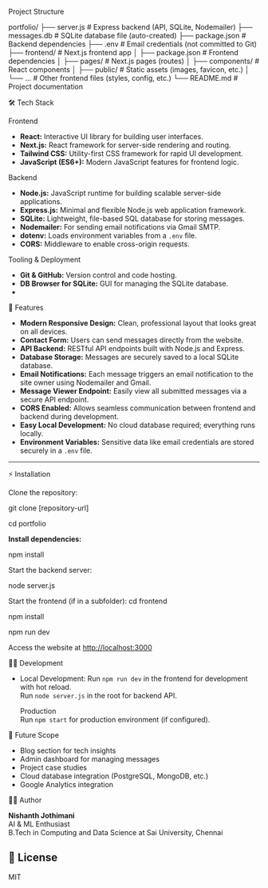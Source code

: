 Project Structure 


portfolio/
├── server.js           # Express backend (API, SQLite, Nodemailer)
├── messages.db         # SQLite database file (auto-created)
├── package.json        # Backend dependencies
├── .env                # Email credentials (not committed to Git)
├── frontend/           # Next.js frontend app
│   ├── package.json    # Frontend dependencies
│   ├── pages/          # Next.js pages (routes)
│   ├── components/     # React components
│   ├── public/         # Static assets (images, favicon, etc.)
│   └── ...             # Other frontend files (styles, config, etc.)
└── README.md           # Project documentation


 🛠️ Tech Stack

 Frontend
- **React:** Interactive UI library for building user interfaces.
- **Next.js:** React framework for server-side rendering and routing.
- **Tailwind CSS:** Utility-first CSS framework for rapid UI development.
- **JavaScript (ES6+):** Modern JavaScript features for frontend logic.

 Backend
- **Node.js:** JavaScript runtime for building scalable server-side applications.
- **Express.js:** Minimal and flexible Node.js web application framework.
- **SQLite:** Lightweight, file-based SQL database for storing messages.
- **Nodemailer:** For sending email notifications via Gmail SMTP.
- **dotenv:** Loads environment variables from a `.env` file.
- **CORS:** Middleware to enable cross-origin requests.

Tooling & Deployment
- **Git & GitHub:** Version control and code hosting.
- **DB Browser for SQLite:** GUI for managing the SQLite database.
-


🚀 Features

- **Modern Responsive Design:** Clean, professional layout that looks great on all devices.
- **Contact Form:** Users can send messages directly from the website.
- **API Backend:** RESTful API endpoints built with Node.js and Express.
- **Database Storage:** Messages are securely saved to a local SQLite database.
- **Email Notifications:** Each message triggers an email notification to the site owner using Nodemailer and Gmail.
- **Message Viewer Endpoint:** Easily view all submitted messages via a secure API endpoint.
- **CORS Enabled:** Allows seamless communication between frontend and backend during development.
- **Easy Local Development:** No cloud database required; everything runs locally.
- **Environment Variables:** Sensitive data like email credentials are stored securely in a `.env` file.

---

⚡ Installation

Clone the repository:

git clone [repository-url]

cd portfolio


**Install dependencies:**

npm install

Start the backend server:

node server.js


Start the frontend (if in a subfolder):
cd frontend


npm install


npm run dev


Access the website at [http://localhost:3000](http://localhost:3000)

 👨‍💻 Development

- Local Development: 
  Run `npm run dev` in the frontend for development with hot reload.  
  Run `node server.js` in the root for backend API.

  Production  
  Run `npm start` for production environment (if configured).


 🌱 Future Scope

- Blog section for tech insights
- Admin dashboard for managing messages
- Project case studies
- Cloud database integration (PostgreSQL, MongoDB, etc.)
- Google Analytics integration



 🙋‍♂️ Author

**Nishanth Jothimani**  
AI & ML Enthusiast  
B.Tech in Computing and Data Science at Sai University, Chennai


## 📄 License

MIT


